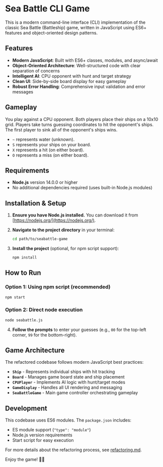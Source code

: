 # Sea Battle CLI Game

This is a modern command-line interface (CLI) implementation of the classic Sea Battle (Battleship) game, written in JavaScript using ES6+ features and object-oriented design patterns.

## Features

- **Modern JavaScript**: Built with ES6+ classes, modules, and async/await
- **Object-Oriented Architecture**: Well-structured code with clear separation of concerns
- **Intelligent AI**: CPU opponent with hunt and target strategy
- **Clean UI**: Side-by-side board display for easy gameplay
- **Robust Error Handling**: Comprehensive input validation and error messages

## Gameplay

You play against a CPU opponent. Both players place their ships on a 10x10 grid. Players take turns guessing coordinates to hit the opponent's ships. The first player to sink all of the opponent's ships wins.

- `~` represents water (unknown).
- `S` represents your ships on your board.
- `X` represents a hit (on either board).
- `O` represents a miss (on either board).

## Requirements

- **Node.js** version 14.0.0 or higher
- No additional dependencies required (uses built-in Node.js modules)

## Installation & Setup

1. **Ensure you have Node.js installed.** You can download it from [https://nodejs.org/](https://nodejs.org/).

2. **Navigate to the project directory** in your terminal:

   ```bash
   cd path/to/seabattle-game
   ```

3. **Install the project** (optional, for npm script support):
   ```bash
   npm install
   ```

## How to Run

### Option 1: Using npm script (recommended)

```bash
npm start
```

### Option 2: Direct node execution

```bash
node seabattle.js
```

4. **Follow the prompts** to enter your guesses (e.g., `00` for the top-left corner, `99` for the bottom-right).

## Game Architecture

The refactored codebase follows modern JavaScript best practices:

- **`Ship`** - Represents individual ships with hit tracking
- **`Board`** - Manages game board state and ship placement
- **`CPUPlayer`** - Implements AI logic with hunt/target modes
- **`GameDisplay`** - Handles all UI rendering and messaging
- **`SeaBattleGame`** - Main game controller orchestrating gameplay

## Development

This codebase uses ES6 modules. The `package.json` includes:

- ES module support (`"type": "module"`)
- Node.js version requirements
- Start script for easy execution

For more details about the refactoring process, see [refactoring.md](./refactoring.md).

Enjoy the game! 🚢⚓
